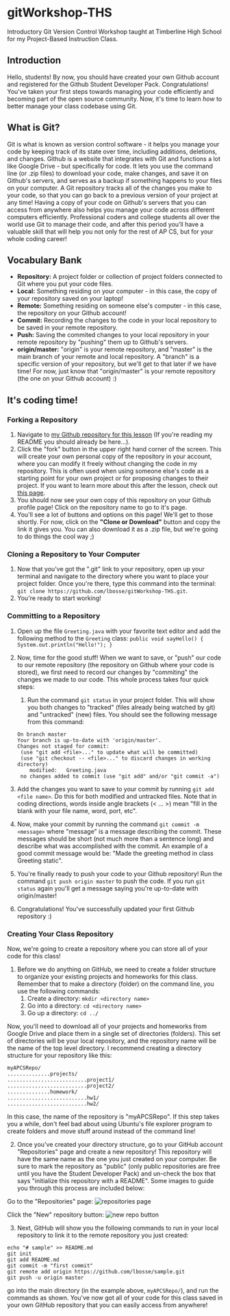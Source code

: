 # gitWorkshop-THS
Introductory Git Version Control Workshop taught at Timberline High School for my Project-Based Instruction Class.

## Introduction
Hello, students! By now, you should have created your own Github account and registered for the Github Student Developer Pack. Congratulations! You've taken your first steps towards managing your code efficiently and becoming part of the open source community. Now, it's time to learn *how* to better manage your class codebase using Git.

## What is Git?
Git is what is known as version control software - it helps you manage your code by keeping track of its state over time, including additions, deletions, and changes. Github is a website that integrates with Git and functions a lot like Google Drive - but specifically for code. It lets you use the command line (or .zip files) to download your code, make changes, and save it on Github's servers, and serves as a backup if something happens to your files on your computer. A Git repository tracks all of the changes you make to your code, so that you can go back to a previous version of your project at any time! Having a copy of your code on Github's servers that you can access from anywhere also helps you manage your code across different computers efficiently. Professional coders and college students all over the world use Git to manage their code, and after this period you’ll have a valuable skill that will help you not only for the rest of AP CS, but for your whole coding career!


## Vocabulary Bank
* **Repository:** A project folder or collection of project folders connected to Git where you put your code files.
* **Local:** Something residing on your computer - in this case, the copy of your repository saved on your laptop!
* **Remote:** Something residing on someone else's computer - in this case, the repository on your Github account!
* **Commit:** Recording the changes to the code in your local repository to be saved in your remote repository.
* **Push:** Saving the commited changes to your local repository in your remote repository by "pushing" them up to Github's servers.
* **origin/master:** "origin" is your remote repository, and "master" is the main branch of your remote and local repository. A "branch" is a specific version of your repository, but we'll get to that later if we have time! For now, just know that "origin/master" is your remote repository (the one on your Github account) :)

## It's coding time!
### Forking a Repository

 1. Navigate to  [my Github repository for this lesson](https://github.com/lbosse/gitWorkshop-THS) (If you're reading my README you should already be here...).
 2. Click the "fork" button in the upper right hand corner of the screen. This will create your own personal copy of the repository in your account, where you can modify it freely without changing the code in my repository. This is often used when using someone else's code as a starting point for your own project or for proposing changes to their project. If you want to learn more about this after the lesson, check out [this page](https://help.github.com/articles/fork-a-repo/).
 3. You should now see your own copy of this repository on your Github profile page! Click on the repository name to go to it's page.
 4. You'll see a lot of buttons and options on this page! We'll get to those shortly. For now, click on the **"Clone or Download"** button and copy the link it gives you. You can also download it as a .zip file, but we're going to do things the cool way ;)
 
 ### Cloning a Repository to Your Computer
 1. Now that you've got the ".git" link to your repository, open up your terminal and navigate to the directory where you want to place your project folder. Once you're there, type this command into the terminal: `git clone https://github.com/lbosse/gitWorkshop-THS.git`.
 2. You're ready to start working!
 
 ### Committing to a Repository
 1. Open up the file `Greeting.java` with your favorite text editor and add the following method to the `Greeting` class: `public void sayHello() {
 System.out.println("Hello!"); }`
 2. Now, time for the good stuff! When we want to save, or "push" our code to our remote repository (the repository on Github where your code is stored), we first need to record our changes by "commiting" the changes we made to our code. This whole process takes four quick steps:
    1. Run the command `git status` in your project folder. This will show you both changes to "tracked" (files already being watched by git) and "untracked" (new) files. You should see the following message from this command:
    ``` 
    On branch master
    Your branch is up-to-date with 'origin/master'.
    Changes not staged for commit:
     (use "git add <file>..." to update what will be committed)
     (use "git checkout -- <file>..." to discard changes in working directory)
     	modified:   Greeting.java
     no changes added to commit (use "git add" and/or "git commit -a") 
    ```
   
   2. Add the changes you want to save to your commit by running `git add <file name>`. Do this for both modified and untracked files. Note that in coding directions, words inside angle brackets (< ... >) mean "fill in the blank with your file name, word, port, etc".
   3. Now, make your commit by running the command `git commit -m <message>` where "message" is a message describing the commit. These messages should be short (not much more than a sentence long) and describe what was accomplished with the commit. An example of a good commit message would be: "Made the greeting method in class Greeting static".
   4. You're finally ready to push your code to your Github repository! Run the command `git push origin master` to push the code. If you run `git status` again you'll get a message saying you're up-to-date with origin/master!
3. Congratulations! You've successfully updated your first Github repository :)

### Creating Your Class Repository
Now, we're going to create a repository where you can store all of your code for this class!
1. Before we do anything on GitHub, we need to create a folder structure to organize your existing projects and homeworks for this class. Remember that to make a directory (folder) on the command line, you use the following commands: 
   1. Create a directory: `mkdir <directory name>`
   2. Go into a directory: `cd <directory name>`
   3. Go up a directory: `cd ../`

Now, you'll need to download all of your projects and homeworks from Google Drive and place them in a single set of directories (folders). This set of directories will be your local repository, and the repository name will be the name of the top level directory. I recommend creating a directory structure for your repository like this:
```
myAPCSRepo/
..............projects/
..........................project1/
..........................project2/
..............homework/
..........................hw1/
..........................hw2/
```
In this case, the name of the repository is "myAPCSRepo".
If this step takes you a while, don't feel bad about using Ubuntu's file explorer program to create folders and move stuff around instead of the command line!

2. Once you've created your directory structure, go to your GitHub account "Repositories" page and create a new repository! This repository will have the same name as the one you just created on your computer. Be sure to mark the repository as "public" (only public repositories are free until you have the Student Developer Pack) and un-check the box that says "initialize this repository with a README". Some images to guide you through this process are included below:

Go to the "Repositories" page:
![repositories page](https://raw.githubusercontent.com/lbosse/gitWorkshop-THS/master/images/indicateRepoPage.png "Go to the Repositories page")

Click the "New" repository button:
![new repo button](https://raw.githubusercontent.com/lbosse/gitWorkshop-THS/master/images/indicateNewRepoButton.png "Click this button to create a new repository")

3. Next, GitHub will show you the following commands to run in your local repository to link it to the remote repository you just created:
```
echo "# sample" >> README.md
git init
git add README.md
git commit -m "first commit"
git remote add origin https://github.com/lbosse/sample.git
git push -u origin master
```
go into the main directory (in the example above, `myAPCSRepo/`), and run the commands as shown. You've now got all of your code for this class saved in your own GitHub repository that you can easily access from anywhere!
